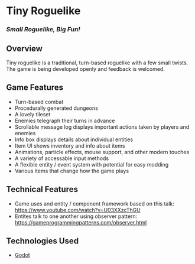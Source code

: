 # Tiny Roguelike

### *Small Roguelike, Big Fun!*

## Overview
Tiny roguelike is a traditional, turn-based roguelike with a few small twists. The game is being developed openly and feedback is welcomed.

## Game Features
- Turn-based combat
- Procedurally generated dungeons
- A lovely tileset
- Enemies telegraph their turns in advance
- Scrollable message log displays important actions taken by players and enemies
- Info box displays details about individual entities
- Item UI shows inventory and info about items
- Animations, particle effects, mouse support, and other modern touches
- A variety of accessable input methods
- A flexible entity / event system with potential for easy modding
- Various items that change how the game plays

## Technical Features
- Game uses and entity / component framework based on this talk: https://www.youtube.com/watch?v=U03XXzcThGU
- Entites talk to one another using observer pattern: https://gameprogrammingpatterns.com/observer.html

## Technologies Used
- [Godot](https://godotengine.org/)
